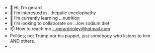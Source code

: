 - 👋 Hi, I’m gerard
- 👀 I’m interested in ...hepatic encelophathy
- 🌱 I’m currently learning ...nutrition
- 💞️ I’m looking to collaborate on ...low sodium diet
- 📫 How to reach me ...gerardripley@hotmail.com
- Politics; not Trump nor his puppet, just somebody who listens to him AND others.
- .

<!---
pstrpaty/pstrpaty is a ✨ special ✨ repository because its `README.md` (this file) appears on your GitHub profile.
You can click the Preview link to take a look at your changes.
--->
